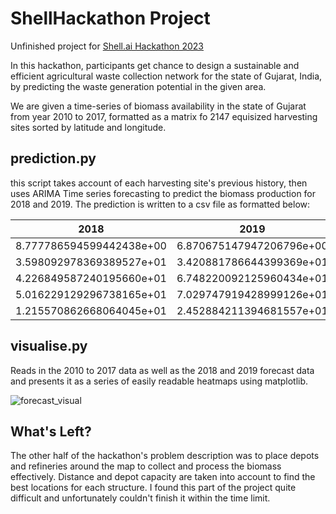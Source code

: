 # ShellHackathon Project
Unfinished project for [Shell.ai Hackathon 2023](https://www.shell.com/content/shell/corporate/global/en_gb/energy-and-innovation/digitalisation/digital-and-ai-competitions/shell-ai-hackathon-for-sustainable-and-affordable-energy/_jcr_content/root/main/section/simple/simple/call_to_action/links/item0.stream/1689930670046/ffd0dc218e58bf39a13cd70bc306c81d3a1fb9a1/detailed-problem-statement.pdf)

In this hackathon, participants get chance to design a sustainable and efficient agricultural waste collection network for the state of Gujarat, India, by predicting the waste generation potential in the given area.

We are given a time-series of biomass availability in the state of Gujarat from year 2010 to 2017, formatted as a matrix fo 2147 equisized harvesting sites sorted by latitude and longitude.

## prediction.py
this script takes account of each harvesting site's previous history, then uses ARIMA Time series forecasting to predict the biomass production for 2018 and 2019.
The prediction is written to a csv file as formatted below:

|2018|2019|
| ----------- | ----------- |
|8.777786594599442438e+00|6.870675147947206796e+00|
|3.598092978369389527e+01|3.420881786644399369e+01|
|4.226849587240195660e+01|6.748220092125960434e+01|
|5.016229129296738165e+01|7.029747919428999126e+01|
|1.215570862668064045e+01|2.452884211394681557e+01|

## visualise.py
Reads in the 2010 to 2017 data as well as the 2018 and 2019 forecast data and presents it as a series of easily readable heatmaps using matplotlib.


![forecast_visual](https://github.com/EbukaAmadiObi/ShellHackathon/assets/53743864/d3b1c8f8-2e38-4588-a217-449359db2a9a)

## What's Left?
The other half of the hackathon's problem description was to place depots and refineries around the map to collect and process the biomass effectively. Distance and depot capacity are taken into account to find the best locations for each structure. I found this part of the project quite difficult and unfortunately couldn't finish it within the time limit.

